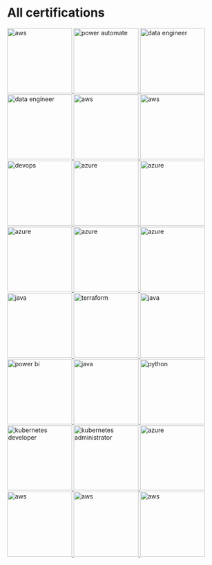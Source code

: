 # All certifications

<a href="https://www.credly.com/badges/39d828a4-c03a-4c2c-9589-623dd662a115/public_url" target="_blank">
    <img src="https://images.credly.com/images/00634f82-b07f-4bbd-a6bb-53de397fc3a6/image.png" alt="aws" width="150"/>
</a>
<a href="https://learn.microsoft.com/api/credentials/share/en-us/danny270793/95FAF1625D78D34A?sharingId=F7A505D7CE635680" target="_blank">
    <img src="https://images.credly.com/size/680x680/images/b33f211e-ba94-4cbb-842c-8502c82c191a/image.png" alt="power automate" width="150"/>
</a>
<a href="https://learn.microsoft.com/api/credentials/share/en-us/danny270793/1A7FBCA0D918570C?sharingId=F7A505D7CE635680" target="_blank">
    <img src="https://images.credly.com/images/61542181-0e8d-496c-a17c-3d4bf590eda1/azure-data-engineer-associate-600x600.png" alt="data engineer" width="150"/>
</a>
<a href="https://learn.microsoft.com/api/credentials/share/en-us/danny270793/46F92540CBDEC94B?sharingId=F7A505D7CE635680" target="_blank">
    <img src="https://images.credly.com/images/edc0b0d8-55ec-4dfe-9353-22c1bc4e07e8/twitter_thumb_201604_azure-database-administrator-associate-600x600.png" alt="data engineer" width="150"/>
</a>
<a href="https://www.apollographql.com/tutorials/certifications/ec329965-9334-4384-a5f7-cb348464c6f9" target="_blank">
    <img src="https://res.cloudinary.com/apollographql/image/upload/v1632844693/badge_sfsiin.svg" alt="aws" width="150"/>
</a>
<a href="https://learn.microsoft.com/api/credentials/share/en-us/danny270793/5B1959ECD5407C03?sharingId=F7A505D7CE635680" target="_blank">
    <img src="https://images.credly.com/images/5c8fca38-b0d2-49e5-9ad2-f3f8e79b327f/twitter_thumb_201604_azure-data-scientist-associate-600x600.png" alt="aws" width="150"/>
</a>
<a href="https://learn.microsoft.com/api/credentials/share/en-us/danny270793/B30FF7171DB974DE?sharingId=F7A505D7CE635680" target="_blank">
    <img src="https://images.credly.com/size/680x680/images/c3ab66f8-5d59-4afa-a6c2-0ba30a1989ca/CERT-Expert-DevOps-Engineer-600x600.png" alt="devops" width="150"/>
</a>
<a href="https://www.credly.com/badges/690852a9-8892-4d41-985c-fa9c42e61516/public_url" target="_blank">
    <img src="https://images.credly.com/images/987adb7e-49be-4e24-b67e-55986bd3fe66/azure-solutions-architect-expert-600x600.png" alt="azure" width="150"/>
</a>
<a href="https://www.credly.com/badges/4cb7a802-a3c8-4c76-aea0-7f67d9338092/public_url" target="_blank">
    <img src="https://images.credly.com/size/340x340/images/336eebfc-0ac3-4553-9a67-b402f491f185/azure-administrator-associate-600x600.png" alt="azure" width="150"/>
</a>
<a href="https://www.credly.com/badges/4cb7a802-a3c8-4c76-aea0-7f67d9338092/public_url" target="_blank">
    <img src="https://images.credly.com/size/340x340/images/336eebfc-0ac3-4553-9a67-b402f491f185/azure-administrator-associate-600x600.png" alt="azure" width="150"/>
</a>
<a href="https://www.credly.com/badges/760a121b-2642-434a-87f9-341fca10192b/public_url" target="_blank">
    <img src="https://images.credly.com/size/340x340/images/faf174da-88b2-48f3-83a1-f016f97132cc/image.png" alt="azure" width="150"/>
</a>
<a href="https://www.credly.com/badges/18bf549c-39ae-43b4-830b-eb2a241f9835/public_url" target="_blank">
    <img src="https://images.credly.com/size/340x340/images/63316b60-f62d-4e51-aacc-c23cb850089c/azure-developer-associate-600x600.png" alt="azure" width="150"/>
</a>
<a href="https://www.credly.com/badges/e9815697-e3f4-4056-8ed1-98d7ca6ee1fd/public_url" target="_blank">
    <img src="https://images.credly.com/size/340x340/images/bc08972c-3c7d-4b99-82a0-c94bcca36674/Badges_v8-07_Practitioner.png" alt="java" width="150"/>
</a>
<a href="https://www.credly.com/badges/6042cc38-1015-4c75-8260-a2a1d100bd00/public_url" target="_blank">
    <img src="https://images.credly.com/images/99289602-861e-4929-8277-773e63a2fa6f/image.png" alt="terraform" width="150"/>
</a>
<a href="https://www.credly.com/badges/6658b32c-ddf5-4c52-ac5b-03e7af939a95/public_url" target="_blank">
    <img src="https://images.credly.com/size/340x340/images/9a13a2d2-c007-4260-81bd-bf5d1ffb9223/image.png" alt="java" width="150"/>
</a>
<a href="https://www.credly.com/badges/fd099b10-920a-4092-8b5a-f045f1443cb5/public_url" target="_blank">
    <img src="https://images.credly.com/images/619f60f8-4f63-4772-910e-dc31c6f2f7e8/image.png" alt="power bi" width="150"/>
</a>



<a href="https://www.credly.com/badges/449fcbf9-16c3-4949-a0cb-18d35278a845/public_url" target="_blank">
    <img src="https://images.credly.com/images/6f2a9ef8-4da2-4e67-bd52-84fbaa1af776/02_Java-SE-11-Developer_Professional__1_.png" alt="java" width="150"/>
</a>
<a href="https://www.credly.com/badges/3e9780b1-9544-4b8c-834a-87be9e84d24f/public_url" target="_blank">
    <img src="https://images.credly.com/images/d8017c77-3cc0-4fdf-8e17-62e50632812e/bronze_1_small.png" alt="python" width="150"/>
</a>
<a href="https://www.credly.com/badges/dbae9536-2517-44fa-9e06-5160f6619d25/public_url" target="_blank">
    <img src="https://images.credly.com/images/f88d800c-5261-45c6-9515-0458e31c3e16/ckad_from_cncfsite.png" alt="kubernetes developer" width="150"/>
</a>
<a href="https://www.credly.com/badges/c019816c-4e12-49db-8d7a-82db968e9699/public_url" target="_blank">
    <img src="https://images.credly.com/images/8b8ed108-e77d-4396-ac59-2504583b9d54/cka_from_cncfsite__281_29.png" alt="kubernetes administrator" width="150"/>
</a>
<a href="https://www.credly.com/badges/a8fd23c4-72d4-4fd3-85fd-f82584b764b7/public_url" target="_blank">
    <img src="https://images.credly.com/size/340x340/images/515fa1dc-ac4a-4f08-ac73-6fd9694124cb/image.png" alt="azure" width="150"/>
</a>
<a href="https://academy.uipath.com/certification" target="_blank">
    <img src="https://staticcontent.cdn.contentraven.com/crcloud/pages/11218/1/en-us/images/ADAssoc_badge.png" alt="aws" width="150"/>
</a>
<a href="https://certifications.arduino.cc/certificate/a8d0ed84-3a1c-4b71-9985-c44486ac0e28" target="_blank">
    <img src="https://brandslogos.com/wp-content/uploads/images/large/arduino-logo-1.png" alt="aws" width="150"/>
</a>
<a href="https://www.cloudera.com/services-and-support/training/certification/cca-spark.html" target="_blank">
    <img src="https://divergento.it/img/CCA_Spark.jpg" alt="aws" width="150"/>
</a>
